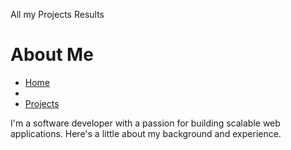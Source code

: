 All my Projects Results
# About Me

- [Home](../README.md)
-
- [Projects](projects.md)


I'm a software developer with a passion for building scalable web applications. Here's a little about my background and experience.
